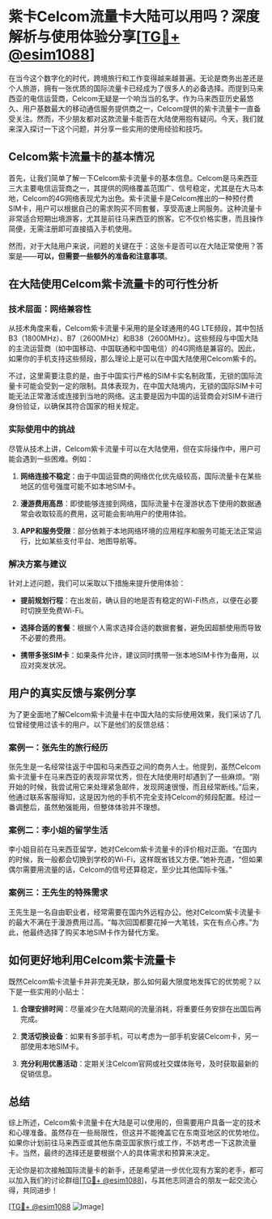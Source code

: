 # 紫卡Celcom流量卡大陆可以用吗？深度解析与使用体验分享[[TG💪+ @esim1088](https://t.me/s/esim1088)]

在当今这个数字化的时代，跨境旅行和工作变得越来越普遍。无论是商务出差还是个人旅游，拥有一张优质的国际流量卡已经成为了很多人的必备选择。而提到马来西亚的电信运营商，Celcom无疑是一个响当当的名字。作为马来西亚历史最悠久、用户基数最大的移动通信服务提供商之一，Celcom提供的紫卡流量卡一直备受关注。然而，不少朋友都对这款流量卡能否在大陆使用抱有疑问。今天，我们就来深入探讨一下这个问题，并分享一些实用的使用经验和技巧。

## Celcom紫卡流量卡的基本情况

首先，让我们简单了解一下Celcom紫卡流量卡的基本信息。Celcom是马来西亚三大主要电信运营商之一，其提供的网络覆盖范围广、信号稳定，尤其是在大马本地，Celcom的4G网络表现尤为出色。紫卡流量卡是Celcom推出的一种预付费SIM卡，用户可以根据自己的需求购买不同套餐，享受高速上网服务。这种流量卡非常适合短期出境游客，尤其是前往马来西亚的旅客。它不仅价格实惠，而且操作简便，无需注册即可直接插入手机使用。

然而，对于大陆用户来说，问题的关键在于：这张卡是否可以在大陆正常使用？答案是——**可以，但需要一些额外的准备和注意事项**。

## 在大陆使用Celcom紫卡流量卡的可行性分析

### 技术层面：网络兼容性

从技术角度来看，Celcom紫卡流量卡采用的是全球通用的4G LTE频段，其中包括B3（1800MHz）、B7（2600MHz）和B38（2600MHz）。这些频段与中国大陆的主流运营商（如中国移动、中国联通和中国电信）的4G网络是兼容的。因此，如果你的手机支持这些频段，那么理论上是可以在中国大陆使用Celcom紫卡的。

不过，这里需要注意的是，由于中国实行严格的SIM卡实名制政策，无锁的国际流量卡可能会受到一定的限制。具体表现为，在中国大陆境内，无锁的国际SIM卡可能无法正常激活或连接到当地的网络。这主要是因为中国的运营商会对SIM卡进行身份验证，以确保其符合国家的相关规定。

### 实际使用中的挑战

尽管从技术上讲，Celcom紫卡流量卡可以在大陆使用，但在实际操作中，用户可能会遇到一些困难。例如：

1. **网络连接不稳定**：由于中国运营商的网络优化优先级较高，国际流量卡在某些地区的信号强度可能不如本地SIM卡。
   
2. **漫游费用高昂**：即使能够连接到网络，国际流量卡在漫游状态下使用的数据通常会收取较高的费用，这可能会影响用户的使用体验。

3. **APP和服务受限**：部分依赖于本地网络环境的应用程序和服务可能无法正常运行，比如某些支付平台、地图导航等。

### 解决方案与建议

针对上述问题，我们可以采取以下措施来提升使用体验：

- **提前规划行程**：在出发前，确认目的地是否有稳定的Wi-Fi热点，以便在必要时切换至免费Wi-Fi。
  
- **选择合适的套餐**：根据个人需求选择合适的数据套餐，避免因超额使用而导致不必要的费用。

- **携带多张SIM卡**：如果条件允许，建议同时携带一张本地SIM卡作为备用，以应对突发状况。

## 用户的真实反馈与案例分享

为了更全面地了解Celcom紫卡流量卡在中国大陆的实际使用效果，我们采访了几位曾经使用过该卡的用户。以下是他们的反馈总结：

### 案例一：张先生的旅行经历

张先生是一名经常往返于中国和马来西亚之间的商务人士。他提到，虽然Celcom紫卡流量卡在马来西亚的表现非常优秀，但在大陆使用时却遇到了一些麻烦。“刚开始的时候，我尝试用它来处理紧急邮件，发现网速很慢，而且经常断线。”后来，他通过联系客服得知，这是因为他的手机不完全支持Celcom的频段配置。经过一番调整后，虽然勉强能用，但整体体验并不理想。

### 案例二：李小姐的留学生活

李小姐目前在马来西亚留学，她对Celcom紫卡流量卡的评价相对正面。“在国内的时候，我一般都会切换到学校的Wi-Fi，这样既省钱又方便。”她补充道，“但如果偶尔需要用流量的话，Celcom的信号还算稳定，至少比其他国际卡强。”

### 案例三：王先生的特殊需求

王先生是一名自由职业者，经常需要在国内外远程办公。他对Celcom紫卡流量卡的最大不满在于漫游费用过高。“每次回国都要花掉一大笔钱，实在有点心疼。”为此，他最终选择了购买本地SIM卡作为替代方案。

## 如何更好地利用Celcom紫卡流量卡

既然Celcom紫卡流量卡并非完美无缺，那么如何最大限度地发挥它的优势呢？以下是一些实用的小贴士：

1. **合理安排时间**：尽量减少在大陆期间的流量消耗，将重要任务安排在出国后再完成。
   
2. **灵活切换设备**：如果有多部手机，可以考虑为一部手机安装Celcom卡，另一部使用本地SIM卡。
   
3. **充分利用优惠活动**：定期关注Celcom官网或社交媒体账号，及时获取最新的促销信息。

## 总结

综上所述，Celcom紫卡流量卡在大陆是可以使用的，但需要用户具备一定的技术和心理准备。虽然存在一些局限性，但这并不能掩盖它在东南亚地区的优势地位。如果你计划前往马来西亚或其他东南亚国家旅行或工作，不妨考虑一下这款流量卡。当然，最终的选择还是要根据个人的具体需求和预算来决定。

无论你是初次接触国际流量卡的新手，还是希望进一步优化现有方案的老手，都可以加入我们的讨论群组[[TG💪+ @esim1088](https://t.me/s/esim1088)]，与其他志同道合的朋友一起交流心得，共同进步！

[[TG💪+ @esim1088](https://t.me/s/esim1088) ![Image](https://i.postimg.cc/4NQfJmqS/Snipaste-2025-05-13-00-14-12.png)]
